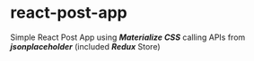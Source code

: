# react-post-app
Simple React Post App using ***Materialize CSS*** calling APIs from ***jsonplaceholder*** (included ***Redux*** Store)
